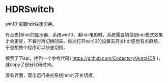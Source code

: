 # HDRSwitch
win10 设置hdr快速切换。

有台支持hdr的显示器，系统win10，看hdr电影时，系统需要切换到hdr模式效果才会更好，不看时再切换回来。每次打开win10的设置去开关hdr感觉有点麻烦，于是想做个程序可以快速切换。

搜索了下api，找到一个参考代码( https://github.com/Codectory/AutoHDR )，就copy了部分代码过来。

没有界面，双击运行进些系统hdr的开关切换。
